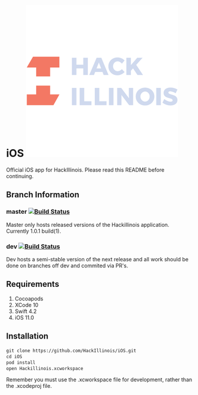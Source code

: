 # iOS ![HackIllinois](https://raw.githubusercontent.com/HackIllinois/iOS/dev/.github/hi-logo.png)

Official iOS app for HackIllinois. Please read this README before continuing.

## Branch Information #

### master [![Build Status](https://travis-ci.com/HackIllinois/iOS.svg?branch=master)](https://travis-ci.com/HackIllinois/iOS)
Master only hosts released versions of the Hackillinois application. Currently 1.0.1 build(1).

### dev [![Build Status](https://travis-ci.com/HackIllinois/iOS.svg?branch=dev)](https://travis-ci.com/HackIllinois/iOS)
Dev hosts a semi-stable version of the next release and all work should be done on branches off dev and commited via PR's.

## Requirements #
1. Cocoapods
2. XCode 10
3. Swift 4.2
4. iOS 11.0


## Installation #

``` shell
git clone https://github.com/HackIllinois/iOS.git
cd iOS
pod install
open Hackillinois.xcworkspace
```

Remember you must use the .xcworkspace file for development, rather than the .xcodeproj file.
